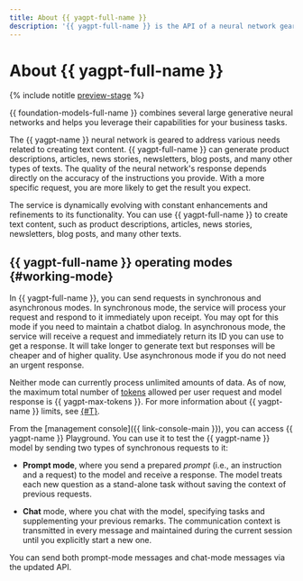 ```yaml
---
title: About {{ yagpt-full-name }}
description: '{{ yagpt-full-name }} is the API of a neural network geared to address various needs related to creating text content. {{ yagpt-name }} can generate product descriptions, articles, news stories, newsletters, blog posts, and many other types of texts. The quality of the neural network''s response depends directly on the accuracy of the instructions you provide. With a more specific request, you are more likely to get the result you expect.'
---
```


# About {{ yagpt-full-name }}

{% include notitle [preview-stage](../../_includes/foundation-models/yandexgpt/preview.md) %}

{{ foundation-models-full-name }} combines several large generative neural networks and helps you leverage their capabilities for your business tasks.

The {{ yagpt-name }} neural network is geared to address various needs related to creating text content. {{ yagpt-full-name }} can generate product descriptions, articles, news stories, newsletters, blog posts, and many other types of texts. The quality of the neural network's response depends directly on the accuracy of the instructions you provide. With a more specific request, you are more likely to get the result you expect.

The service is dynamically evolving with constant enhancements and refinements to its functionality. You can use {{ yagpt-full-name }} to create text content, such as product descriptions, articles, news stories, newsletters, blog posts, and many other texts.

## {{ yagpt-full-name }} operating modes {#working-mode}

In {{ yagpt-full-name }}, you can send requests in synchronous and asynchronous modes. In synchronous mode, the service will process your request and respond to it immediately upon receipt. You may opt for this mode if you need to maintain a chatbot dialog. In asynchronous mode, the service will receive a request and immediately return its ID you can use to get a response. It will take longer to generate text but responses will be cheaper and of higher quality. Use asynchronous mode if you do not need an urgent response.

Neither mode can currently process unlimited amounts of data. As of now, the maximum total number of [tokens](tokens.md) allowed per user request and model response is {{ yagpt-max-tokens }}. For more information about {{ yagpt-name }} limits, see [{#T}](limits.md).

From the [management console]({{ link-console-main }}), you can access {{ yagpt-name }} Playground. You can use it to test the {{ yagpt-name }} model by sending two types of synchronous requests to it:

* **Prompt mode**, where you send a prepared _prompt_ (i.e., an instruction and a request) to the model and receive a response. The model treats each new question as a stand-alone task without saving the context of previous requests.

* **Chat** mode, where you chat with the model, specifying tasks and supplementing your previous remarks. The communication context is transmitted in every message and maintained during the current session until you explicitly start a new one.

You can send both prompt-mode messages and chat-mode messages via the updated API.
